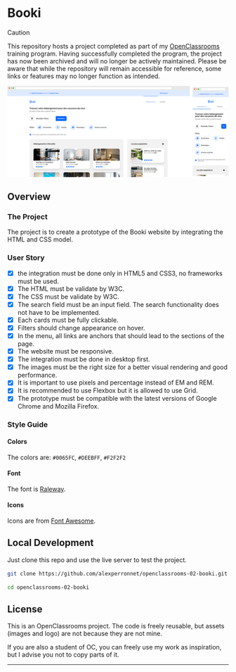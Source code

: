 # Booki

> [!CAUTION]
> This repository hosts a project completed as part of my [OpenClassrooms](https://openclassrooms.com) training program. Having successfully completed the program, the project has now been archived and will no longer be actively maintained. Please be aware that while the repository will remain accessible for reference, some links or features may no longer function as intended.

![Booki preview](./assets/preview.png)

## Overview

### The Project

The project is to create a prototype of the Booki website by integrating the HTML and CSS model.

### User Story

- [x] the integration must be done only in HTML5 and CSS3, no frameworks must be used.
- [x] The HTML must be validate by W3C.
- [x] The CSS must be validate by W3C.
- [x] The search field must be an input field. The search functionality does not have to be implemented.
- [x] Each cards must be fully clickable.
- [x] Filters should change appearance on hover.
- [x] In the menu, all links are anchors that should lead to the sections of the page.
- [x] The website must be responsive.
- [x] The integration must be done in desktop first.
- [x] The images must be the right size for a better visual rendering and good performance.
- [x] It is important to use pixels and percentage instead of EM and REM.
- [x] It is recommended to use Flexbox but it is allowed to use Grid.
- [x] The prototype must be compatible with the latest versions of Google Chrome and Mozilla Firefox.

### Style Guide

#### Colors

The colors are: `#0065FC`, `#DEEBFF`, `#F2F2F2`

#### Font

The font is [Raleway](https://fonts.google.com/specimen/Raleway).

#### Icons

Icons are from [Font Awesome](https://fontawesome.com/).

## Local Development

Just clone this repo and use the live server to test the project.

```sh
git clone https://github.com/alexperronnet/openclassrooms-02-booki.git
```

```sh
cd openclassrooms-02-booki
```

## License

This is an OpenClassrooms project. The code is freely reusable, but assets (images and logo) are not because they are not mine.

If you are also a student of OC, you can freely use my work as inspiration, but I advise you not to copy parts of it.

---

